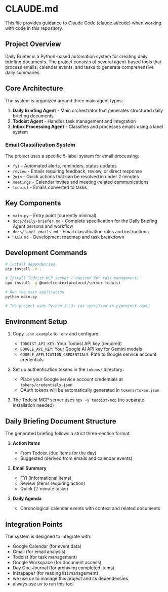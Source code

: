 # CLAUDE.md

This file provides guidance to Claude Code (claude.ai/code) when working with code in this repository.

## Project Overview

Daily Briefer is a Python-based automation system for creating daily briefing documents. The project consists of several agent-based tools that process emails, calendar events, and tasks to generate comprehensive daily summaries.

## Core Architecture

The system is organized around three main agent types:

1. **Daily Briefing Agent** - Main orchestrator that generates structured daily briefing documents
2. **Todoist Agent** - Handles task management and integration
3. **Inbox Processing Agent** - Classifies and processes emails using a label system

### Email Classification System

The project uses a specific 5-label system for email processing:
- `fyi` - Automated alerts, reminders, status updates
- `review` - Emails requiring feedback, review, or direct response 
- `2min` - Quick actions that can be resolved in under 2 minutes
- `meetings` - Calendar invites and meeting-related communications
- `todoist` - Emails converted to tasks

## Key Components

- `main.py` - Entry point (currently minimal)
- `docs/daily-briefer.md` - Complete specification for the Daily Briefing Agent persona and workflow
- `docs/label-emails.md` - Email classification rules and instructions
- `TODO.md` - Development roadmap and task breakdown

## Development Commands

```bash
# Install dependencies
pip install -e .

# Install Todoist MCP server (required for task management)
npm install -g @modelcontextprotocol/server-todoist

# Run the main application
python main.py

# The project uses Python 3.13+ (as specified in pyproject.toml)
```

## Environment Setup

1. Copy `.env.example` to `.env` and configure:
   - `TODOIST_API_KEY`: Your Todoist API key (required)
   - `GOOGLE_API_KEY`: Your Google AI API key for Gemini models
   - `GOOGLE_APPLICATION_CREDENTIALS`: Path to Google service account credentials

2. Set up authentication tokens in the `tokens/` directory:
   - Place your Google service account credentials at `tokens/credentials.json`
   - OAuth tokens will be automatically generated in `tokens/token.json`

3. The Todoist MCP server uses `npx -y todoist-mcp` (no separate installation needed)

## Daily Briefing Document Structure

The generated briefing follows a strict three-section format:

1. **Action Items**
   - From Todoist (due items for the day)
   - Suggested (derived from emails and calendar events)

2. **Email Summary** 
   - FYI (informational items)
   - Review (items requiring action)
   - Quick (2-minute tasks)

3. **Daily Agenda**
   - Chronological calendar events with context and related documents

## Integration Points

The system is designed to integrate with:
- Google Calendar (for event data)
- Gmail (for email analysis)
- Todoist (for task management)
- Google Workspace (for document access)
- Day One Journal (for archiving completed items)
- Instapaper (for reading list management)
- we use uv to manage this project and its dependencies
- always use uv to run this tool